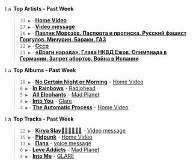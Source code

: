 <!--START_LASTFM_ARTISTS:{"period": "7day", "rows": 5}-->
<a href="https://last.fm" target="_blank"><img src="https://user-images.githubusercontent.com/17434202/215290617-e793598d-d7c9-428f-9975-156db1ba89cc.svg" alt="Last.fm Logo" width="18" height="13"/></a> **Top Artists - Past Week**

> `33 ▶️` ∙ **[Home Video](https://www.last.fm/music/Home+Video)**<br/>
> `27 ▶️` ∙ **[Video message](https://www.last.fm/music/Video+message)**<br/>
> `26 ▶️` ∙ **[Павлик Морозов. Паспорта и прописка. Русский фашист Горгулов. Мичурин. Бараки. ГАЗ](https://www.last.fm/music/%D0%9F%D0%B0%D0%B2%D0%BB%D0%B8%D0%BA+%D0%9C%D0%BE%D1%80%D0%BE%D0%B7%D0%BE%D0%B2.+%D0%9F%D0%B0%D1%81%D0%BF%D0%BE%D1%80%D1%82%D0%B0+%D0%B8+%D0%BF%D1%80%D0%BE%D0%BF%D0%B8%D1%81%D0%BA%D0%B0.+%D0%A0%D1%83%D1%81%D1%81%D0%BA%D0%B8%D0%B9+%D1%84%D0%B0%D1%88%D0%B8%D1%81%D1%82+%D0%93%D0%BE%D1%80%D0%B3%D1%83%D0%BB%D0%BE%D0%B2.+%D0%9C%D0%B8%D1%87%D1%83%D1%80%D0%B8%D0%BD.+%D0%91%D0%B0%D1%80%D0%B0%D0%BA%D0%B8.+%D0%93%D0%90%D0%97)**<br/>
> `22 ▶️` ∙ **[Ссср](https://www.last.fm/music/%D0%A1%D1%81%D1%81%D1%80)**<br/>
> `21 ▶️` ∙ **[«Враги народа». Глава НКВД Ежов. Олимпиада в Германии. Запрет абортов. Война в Испании](https://www.last.fm/music/%C2%AB%D0%92%D1%80%D0%B0%D0%B3%D0%B8+%D0%BD%D0%B0%D1%80%D0%BE%D0%B4%D0%B0%C2%BB.+%D0%93%D0%BB%D0%B0%D0%B2%D0%B0+%D0%9D%D0%9A%D0%92%D0%94+%D0%95%D0%B6%D0%BE%D0%B2.+%D0%9E%D0%BB%D0%B8%D0%BC%D0%BF%D0%B8%D0%B0%D0%B4%D0%B0+%D0%B2+%D0%93%D0%B5%D1%80%D0%BC%D0%B0%D0%BD%D0%B8%D0%B8.+%D0%97%D0%B0%D0%BF%D1%80%D0%B5%D1%82+%D0%B0%D0%B1%D0%BE%D1%80%D1%82%D0%BE%D0%B2.+%D0%92%D0%BE%D0%B9%D0%BD%D0%B0+%D0%B2+%D0%98%D1%81%D0%BF%D0%B0%D0%BD%D0%B8%D0%B8)**<br/>
<!--END_LASTFM_ARTISTS-->

<!--START_LASTFM_ALBUMS:{"period": "7day", "rows": 5}-->
<a href="https://last.fm" target="_blank"><img src="https://user-images.githubusercontent.com/17434202/215290617-e793598d-d7c9-428f-9975-156db1ba89cc.svg" alt="Last.fm Logo" width="18" height="13"/></a> **Top Albums - Past Week**

> `29 ▶️` ∙ **[No Certain Night or Morning](https://www.last.fm/music/Home+Video/No+Certain+Night+or+Morning)** - [Home Video](https://www.last.fm/music/Home+Video)<br/>
> `6 ▶️` ∙ **[In Rainbows](https://www.last.fm/music/Radiohead/In+Rainbows)** - [Radiohead](https://www.last.fm/music/Radiohead)<br/>
> `5 ▶️` ∙ **[All Elephants](https://www.last.fm/music/Mad+Planet/All+Elephants)** - [Mad Planet](https://www.last.fm/music/Mad+Planet)<br/>
> `4 ▶️` ∙ **[Into You](https://www.last.fm/music/Glare/Into+You)** - [Glare](https://www.last.fm/music/Glare)<br/>
> `4 ▶️` ∙ **[The Automatic Process](https://www.last.fm/music/Home+Video/The+Automatic+Process)** - [Home Video](https://www.last.fm/music/Home+Video)<br/>
<!--END_LASTFM_ALBUMS-->

<!--START_LASTFM_TRACKS:{"period": "7day", "rows": 5}-->
<a href="https://last.fm" target="_blank"><img src="https://user-images.githubusercontent.com/17434202/215290617-e793598d-d7c9-428f-9975-156db1ba89cc.svg" alt="Last.fm Logo" width="18" height="13"/></a> **Top Tracks - Past Week**

> `22 ▶️` ∙ **[Kirya Slay💅🏿🫦👩🏻‍🦲](https://www.last.fm/music/Video+message/_/Kirya+Slay%F0%9F%92%85%F0%9F%8F%BF%F0%9F%AB%A6%F0%9F%91%A9%F0%9F%8F%BB%E2%80%8D%F0%9F%A6%B2)** - [Video message](https://www.last.fm/music/Video+message)<br/>
> `15 ▶️` ∙ **[Pidpunk](https://www.last.fm/music/Home+Video/_/Pidpunk)** - [Home Video](https://www.last.fm/music/Home+Video)<br/>
> `13 ▶️` ∙ **[Папа](https://www.last.fm/music/voice+message/_/%D0%9F%D0%B0%D0%BF%D0%B0)** - [voice message](https://www.last.fm/music/voice+message)<br/>
> `6 ▶️` ∙ **[Love Addicts](https://www.last.fm/music/Mad+Planet/_/Love+Addicts)** - [Mad Planet](https://www.last.fm/music/Mad+Planet)<br/>
> `4 ▶️` ∙ **[Into Me](https://www.last.fm/music/GLARE/_/Into+Me)** - [GLARE](https://www.last.fm/music/GLARE)<br/>
<!--END_LASTFM_TRACKS-->